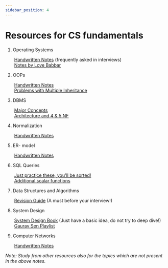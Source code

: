 ```yaml
---
sidebar_position: 4
---
```


# Resources for CS fundamentals 

1. Operating Systems

   &nbsp;[Handwritten Notes](https://acrobat.adobe.com/id/urn:aaid:sc:AP:347e00c8-c425-45cd-b44e-cab7615d1e97) (frequently asked in interviews)<br/>
   &nbsp;[Notes by Love Babbar](https://drive.google.com/file/d/1nRpooZoD5ZVWK85UoiCSoAa1YKHCzV-V/view?usp=sharing)

2. OOPs

   &nbsp;[Handwritten Notes](https://acrobat.adobe.com/id/urn:aaid:sc:AP:ea5cad3d-df02-4b8a-b79e-5bfcdfefc741) <br/>
   &nbsp;[Problems with Multiple Inheritance](https://acrobat.adobe.com/id/urn:aaid:sc:AP:042856ff-5f78-4036-9cfe-bd3e51f0c43a)

3. DBMS

   &nbsp;[Major Concepts](https://drive.google.com/file/d/19epFelg5OjkTJcp-RhGLwJukCRZ--VnN/view?usp=sharing) <br/>
   &nbsp;[Architecture and 4 & 5 NF](https://acrobat.adobe.com/id/urn:aaid:sc:AP:108e91da-a5d9-442f-8807-b60ecf17871a)

4. Normalization

   &nbsp;[Handwritten Notes](https://acrobat.adobe.com/id/urn:aaid:sc:AP:194146e0-dd18-4efe-80bb-a187f59088ae)

5. ER- model

   &nbsp;[Handwritten Notes](https://acrobat.adobe.com/id/urn:aaid:sc:AP:0f278632-3d2a-453f-8f02-2ab7e8bcc8e4)

6. SQL Queries

   &nbsp;[Just practice these, you'll be sorted!](https://docs.google.com/presentation/d/1IqV_h8SdailZMyvuzlzzCuoplXQ6fp64KMjFxORAZx0/edit#slide=id.g16af3914e8c_0_832) <br/>
   &nbsp;[Additional scalar functions](https://ramkedem.com/en/mysql-scalar-functions/)

7. Data Structures and Algorithms

   &nbsp;[Revision Guide](https://drive.google.com/file/d/16j_k4yFzv0zYhz-zSzz1uVEblOpNpoxO/view?usp=sharing) (A must before your interview!)

8. System Design

   &nbsp;[System Design Book](https://drive.google.com/file/d/1Dp_WbnybBPILOu58nirwjTa1cOvromyh/view?usp=sharing) (Just have a basic idea, do not try to deep dive!) <br/>
   &nbsp;[Gaurav Sen Playlist](https://youtube.com/playlist?list=PLMCXHnjXnTnvo6alSjVkgxV-VH6EPyvoX&si=Spoc7b19LMnPeIPt)

9. Computer Networks

   &nbsp;[Handwritten Notes](https://acrobat.adobe.com/id/urn:aaid:sc:AP:3903ea7e-5179-48a9-a376-b1f4e2cc1599)

_Note: Study from other resources also for the topics which are not present in the above notes._
